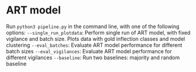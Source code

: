 # ART model
Run ```python3 pipeline.py``` in the command line, with one of the following options:
``--single_run_plotdata``: Perform single run of ART model, with fixed vigilance and batch size. Plots data with gold inflection classes and model clustering
``--eval_batches``: Evaluate ART model performance for different batch sizes
``--eval_vigilances``: Evaluate ART model performance for different vigilances
``--baseline``: Run two baselines: majority and random baseline